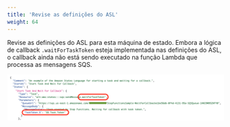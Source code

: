 ```yaml
---
title: 'Revise as definições do ASL'
weight: 64
---
```


Revise as definições do ASL para esta máquina de estado. Embora a lógica de callback `.waitForTaskToken` esteja implementada nas definições do ASL, o callback ainda não está sendo executado na função Lambda que processa as mensagens SQS.

![Module 4 Workflow](/static/img/module-4/code.png)
